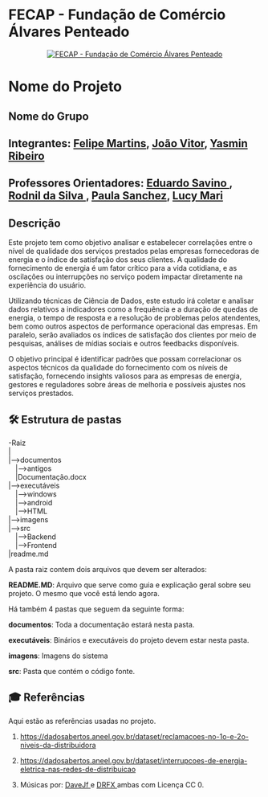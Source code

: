 # FECAP - Fundação de Comércio Álvares Penteado

<p align="center">
<a href= "https://www.fecap.br/"><img src="https://encrypted-tbn0.gstatic.com/images?q=tbn:ANd9GcRhZPrRa89Kma0ZZogxm0pi-tCn_TLKeHGVxywp-LXAFGR3B1DPouAJYHgKZGV0XTEf4AE&usqp=CAU" alt="FECAP - Fundação de Comércio Álvares Penteado" border="0"></a>
</p>

# Nome do Projeto

## Nome do Grupo

## Integrantes: <a href="https://www.linkedin.com/in/ifelipemartins/">Felipe Martins</a>, <a href="#">João Vitor</a>, <a href="#">Yasmin Ribeiro</a>

## Professores Orientadores: <a href="#">Eduardo Savino </a>, <a href="#">Rodnil da Silva </a>, <a href="#">Paula Sanchez</a>, <a href="#">Lucy Mari</a>
## Descrição

Este projeto tem como objetivo analisar e estabelecer correlações entre o nível de qualidade dos serviços prestados pelas empresas fornecedoras de energia e o índice de satisfação dos seus clientes. A qualidade do fornecimento de energia é um fator crítico para a vida cotidiana, e as oscilações ou interrupções no serviço podem impactar diretamente na experiência do usuário.

Utilizando técnicas de Ciência de Dados, este estudo irá coletar e analisar dados relativos a indicadores como a frequência e a duração de quedas de energia, o tempo de resposta e a resolução de problemas pelos atendentes, bem como outros aspectos de performance operacional das empresas. Em paralelo, serão avaliados os índices de satisfação dos clientes por meio de pesquisas, análises de mídias sociais e outros feedbacks disponíveis.

O objetivo principal é identificar padrões que possam correlacionar os aspectos técnicos da qualidade do fornecimento com os níveis de satisfação, fornecendo insights valiosos para as empresas de energia, gestores e reguladores sobre áreas de melhoria e possíveis ajustes nos serviços prestados.


## 🛠 Estrutura de pastas

-Raiz<br>
|<br>
|-->documentos<br>
  &emsp;|-->antigos<br>
  &emsp;|Documentação.docx<br>
|-->executáveis<br>
  &emsp;|-->windows<br>
  &emsp;|-->android<br>
  &emsp;|-->HTML<br>
|-->imagens<br>
|-->src<br>
  &emsp;|-->Backend<br>
  &emsp;|-->Frontend<br>
|readme.md<br>

A pasta raiz contem dois arquivos que devem ser alterados:

<b>README.MD</b>: Arquivo que serve como guia e explicação geral sobre seu projeto. O mesmo que você está lendo agora.

Há também 4 pastas que seguem da seguinte forma:

<b>documentos</b>: Toda a documentação estará nesta pasta.

<b>executáveis</b>: Binários e executáveis do projeto devem estar nesta pasta.

<b>imagens</b>: Imagens do sistema

<b>src</b>: Pasta que contém o código fonte.


## 🎓 Referências

Aqui estão as referências usadas no projeto.

1. <https://dadosabertos.aneel.gov.br/dataset/reclamacoes-no-1o-e-2o-niveis-da-distribuidora>
2. <https://dadosabertos.aneel.gov.br/dataset/interrupcoes-de-energia-eletrica-nas-redes-de-distribuicao>

5. Músicas por: <a href="https://freesound.org/people/DaveJf/sounds/616544/"> DaveJf </a> e <a href="https://freesound.org/people/DRFX/sounds/338986/"> DRFX </a> ambas com Licença CC 0.
